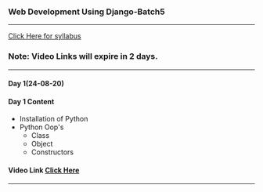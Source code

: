 ### Web Development Using Django-Batch5
____

[Click Here for syllabus](https://drive.google.com/file/d/1OnBUWHxKIa0ixTU8uKrWTGCE7HB3PbGl/view)

### Note: Video Links will expire in 2 days.
____
#### Day 1(24-08-20)
#### Day 1 Content
- Installation of Python
- Python Oop's
  - Class
  - Object
  - Constructors
#### Video Link [Click Here](https://transcripts.gotomeeting.com/#/s/31d6cacf516db4d1de9c4dc931b0cc7c5639e9e6bc84cec8d465c9eadd4f6289)
___
